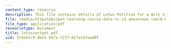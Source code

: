 ```yaml
---
content_type: resource
description: This file contains details of Lotus Petition for a Writ of Certiorari.
file: /media/https%3A/open-learning-course-data-rc.s3.amazonaws.com/6-805-ethics-and-the-law-on-the-electronic-frontier-fall-2005/57eeb3c98bd3947a72f701fa15fead0f_lotuscertpet.pdf
file_type: application/pdf
resourcetype: Document
title: lotuscertpet.pdf
uid: 57eeb3c9-8bd3-947a-72f7-01fa15fead0f
---
```

